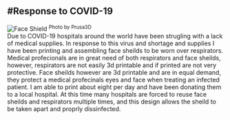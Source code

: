 #Response to COVID-19
---
![Face Shield](/img/face-shield.jpg)
<sup>Photo by Prusa3D</sup><br/>
Due to COVID-19 hospitals around the world have been strugling with a lack of medical supplies.  In response to this virus and shortage and supplies I have been printing and assembling face sheilds to be worn over respirators.  Medical profecionals are in great need of both respirators and face sheilds, however, respirators are not easily 3d printable and if printed are not very protective.  Face sheilds however are 3d printable and are in equal demand, they protect a medical profecinals eyes and face when treating an infected patient.  I am able to print about eight per day and have been donating them to a local hospital.  At this time many hospitals are forced to reuse face sheilds and respirators multiple times, and this design allows the sheild to be taken apart and proprly dissinfected.